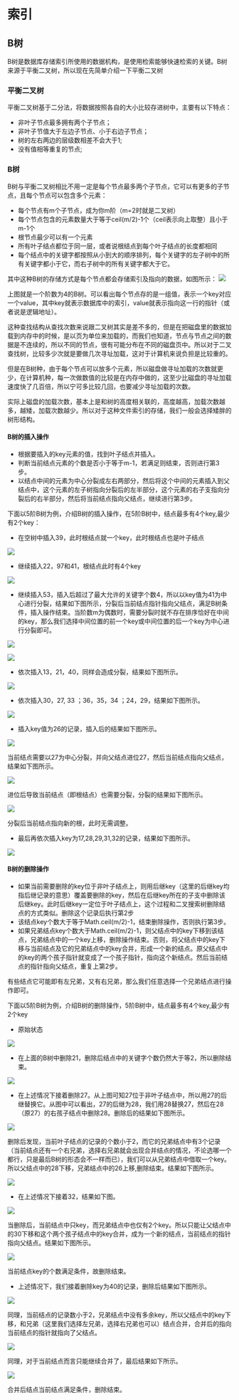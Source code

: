<!--
 * @Author: your name
 * @Date: 2020-06-13 22:09:25
 * @LastEditTime: 2020-06-14 22:31:17
 * @LastEditors: Please set LastEditors
 * @Description: In User Settings Edit
 * @FilePath: \undefinedc:\Users\conan\Desktop\LongTime\StupidBirdFliesFirst\DataBase\index.md
--> 
# 索引
## B树
B树是数据库存储索引所使用的数据机构，是使用检索能够快速检索的关键。B树来源于平衡二叉树，所以现在先简单介绍一下平衡二叉树

### 平衡二叉树
平衡二叉树基于二分法，将数据按照各自的大小比较存进树中，主要有以下特点：
- 非叶子节点最多拥有两个子节点；
- 非叶子节值大于左边子节点、小于右边子节点；
- 树的左右两边的层级数相差不会大于1;
- 没有值相等重复的节点;

### B树
B树与平衡二叉树相比不用一定是每个节点最多两个子节点，它可以有更多的子节点，且每个节点可以包含多个元素：
- 每个节点有m个子节点，成为你m阶（m=2时就是二叉树）
- 每个节点包含的元素数量大于等于ceil(m/2)-1个（ceil表示向上取整）且小于m-1个
- 根节点最少可以有一个元素
- 所有叶子结点都位于同一层，或者说根结点到每个叶子结点的长度都相同
- 每个结点中的关键字都按照从小到大的顺序排列，每个关键字的左子树中的所有关键字都小于它，而右子树中的所有关键字都大于它。

其中这种B树的存储方式是每个节点都会存储索引及指向的数据，如图所示：
![](btree.png)

上图就是一个阶数为4的B树。可以看出每个节点存的是一组值，表示一个key对应一个value，其中key就表示数据库中的索引，value就表示指向这一行的指针（或者说是逻辑地址）。

这种查找结构从查找次数来说跟二叉树其实是差不多的，但是在把磁盘里的数据加载到内存中的时候，是以页为单位来加载的，而我们也知道，节点与节点之间的数据是不连续的，所以不同的节点，很有可能分布在不同的磁盘页中。所以对于二叉查找树，比较多少次就是要做几次寻址加载，这对于计算机来说负担是比较重的。

但是在B树种，由于每个节点可以放多个元素，所以磁盘做寻址加载的次数就更少，在计算机种，每一次做数值的比较是在内存中做的，这至少比磁盘的寻址加载速度快了几百倍，所以宁可多比较几回，也要减少寻址加载的次数。

实际上磁盘的加载次数，基本上是和树的高度相关联的，高度越高，加载次数越多，越矮，加载次数越少。所以对于这种文件索引的存储，我们一般会选择矮胖的树形结构。

#### B树的插入操作
- 根据要插入的key元素的值，找到叶子结点并插入。
- 判断当前结点元素的个数是否小于等于m-1，若满足则结束，否则进行第3步。
- 以结点中间的元素为中心分裂成左右两部分，然后将这个中间的元素插入到父结点中，这个元素的左子树指向分裂后的左半部分，这个元素的右子支指向分裂后的右半部分，然后将当前结点指向父结点，继续进行第3步。

下面以5阶B树为例，介绍B树的插入操作，在5阶B树中，结点最多有4个key,最少有2个key：
- 在空树中插入39，此时根结点就一个key，此时根结点也是叶子结点

![](https://images2018.cnblogs.com/blog/834468/201804/834468-20180406232636141-111908062.png)

- 继续插入22，97和41，根结点此时有4个key

![](https://images2018.cnblogs.com/blog/834468/201804/834468-20180406232641280-907189483.png)

- 继续插入53，插入后超过了最大允许的关键字个数4，所以以key值为41为中心进行分裂，结果如下图所示，分裂后当前结点指针指向父结点，满足B树条件，插入操作结束。当阶数m为偶数时，需要分裂时就不存在排序恰好在中间的key，那么我们选择中间位置的前一个key或中间位置的后一个key为中心进行分裂即可。

![](btreeinsert3.png)

![](btreeinsert4.png)

- 依次插入13，21，40，同样会造成分裂，结果如下图所示。

![](btreeinsert5.png)

- 依次插入30，27, 33 ；36，35，34 ；24，29，结果如下图所示。

![](btreeinsert6.png)

- 插入key值为26的记录，插入后的结果如下图所示。

![](btreeinsert7.png)

当前结点需要以27为中心分裂，并向父结点进位27，然后当前结点指向父结点，结果如下图所示。

![](btreeinsert8.png)

进位后导致当前结点（即根结点）也需要分裂，分裂的结果如下图所示。

![](btreeinsert9.png)

分裂后当前结点指向新的根，此时无需调整。

- 最后再依次插入key为17,28,29,31,32的记录，结果如下图所示。

![](btreeinsert10.png)

#### B树的删除操作
- 如果当前需要删除的key位于非叶子结点上，则用后继key（这里的后继key均指后继记录的意思）覆盖要删除的key，然后在后继key所在的子支中删除该后继key。此时后继key一定位于叶子结点上，这个过程和二叉搜索树删除结点的方式类似。删除这个记录后执行第2步
- 该结点key个数大于等于Math.ceil(m/2)-1，结束删除操作，否则执行第3步。
- 如果兄弟结点key个数大于Math.ceil(m/2)-1，则父结点中的key下移到该结点，兄弟结点中的一个key上移，删除操作结束。否则，将父结点中的key下移与当前结点及它的兄弟结点中的key合并，形成一个新的结点。原父结点中的key的两个孩子指针就变成了一个孩子指针，指向这个新结点。然后当前结点的指针指向父结点，重复上第2步。

有些结点它可能即有左兄弟，又有右兄弟，那么我们任意选择一个兄弟结点进行操作即可。

下面以5阶B树为例，介绍B树的删除操作，5阶B树中，结点最多有4个key,最少有2个key
- 原始状态

![](btreedelete1.png)

- 在上面的B树中删除21，删除后结点中的关键字个数仍然大于等2，所以删除结束。

![](btreedelete2.png)

- 在上述情况下接着删除27。从上图可知27位于非叶子结点中，所以用27的后继替换它。从图中可以看出，27的后继为28，我们用28替换27，然后在28（原27）的右孩子结点中删除28。删除后的结果如下图所示。

![](btreedelete3.png)

删除后发现，当前叶子结点的记录的个数小于2，而它的兄弟结点中有3个记录（当前结点还有一个右兄弟，选择右兄弟就会出现合并结点的情况，不论选哪一个都行，只是最后B树的形态会不一样而已），我们可以从兄弟结点中借取一个key。所以父结点中的28下移，兄弟结点中的26上移,删除结束。结果如下图所示。

![](btreedelete4.png)

- 在上述情况下接着32，结果如下图。

![](btreedelete5.png)

当删除后，当前结点中只key，而兄弟结点中也仅有2个key。所以只能让父结点中的30下移和这个两个孩子结点中的key合并，成为一个新的结点，当前结点的指针指向父结点。结果如下图所示。

![](btreedelete6.png)

当前结点key的个数满足条件，故删除结束。

- 上述情况下，我们接着删除key为40的记录，删除后结果如下图所示。

![](btreedelete7.png)

同理，当前结点的记录数小于2，兄弟结点中没有多余key，所以父结点中的key下移，和兄弟（这里我们选择左兄弟，选择右兄弟也可以）结点合并，合并后的指向当前结点的指针就指向了父结点。

![](btreedelete8.png)

同理，对于当前结点而言只能继续合并了，最后结果如下所示。

![](btreedelete9.png)

合并后结点当前结点满足条件，删除结束。